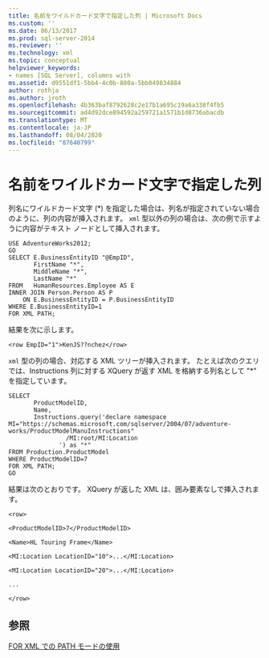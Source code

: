 ```yaml
---
title: 名前をワイルドカード文字で指定した列 | Microsoft Docs
ms.custom: ''
ms.date: 06/13/2017
ms.prod: sql-server-2014
ms.reviewer: ''
ms.technology: xml
ms.topic: conceptual
helpviewer_keywords:
- names [SQL Server], columns with
ms.assetid: d9551df1-5bb4-4c0b-880a-5bb049834884
author: rothja
ms.author: jroth
ms.openlocfilehash: 4b363baf8792628c2e17b1a695c19a6a338f4fb5
ms.sourcegitcommit: ad4d92dce894592a259721a1571b1d8736abacdb
ms.translationtype: MT
ms.contentlocale: ja-JP
ms.lasthandoff: 08/04/2020
ms.locfileid: "87640799"
---
```

# <a name="columns-with-a-name-specified-as-a-wildcard-character"></a>名前をワイルドカード文字で指定した列
  列名にワイルドカード文字 (\*) を指定した場合は、列名が指定されていない場合のように、列の内容が挿入されます。 `xml` 型以外の列の場合は、次の例で示すように内容がテキスト ノードとして挿入されます。  
  
```  
USE AdventureWorks2012;  
GO  
SELECT E.BusinessEntityID "@EmpID",   
       FirstName "*",   
       MiddleName "*",   
       LastName "*"  
FROM   HumanResources.Employee AS E  
INNER JOIN Person.Person AS P  
    ON E.BusinessEntityID = P.BusinessEntityID  
WHERE E.BusinessEntityID=1  
FOR XML PATH;  
```  
  
 結果を次に示します。  
  
 `<row EmpID="1">KenJS??nchez</row>`  
  
 `xml` 型の列の場合、対応する XML ツリーが挿入されます。 たとえば次のクエリでは、Instructions 列に対する XQuery が返す XML を格納する列名として "*" を指定しています。  
  
```  
SELECT   
       ProductModelID,  
       Name,  
       Instructions.query('declare namespace MI="https://schemas.microsoft.com/sqlserver/2004/07/adventure-works/ProductModelManuInstructions"  
                /MI:root/MI:Location   
              ') as "*"  
FROM Production.ProductModel  
WHERE ProductModelID=7  
FOR XML PATH;   
GO  
```  
  
 結果は次のとおりです。 XQuery が返した XML は、囲み要素なしで挿入されます。  
  
 `<row>`  
  
 `<ProductModelID>7</ProductModelID>`  
  
 `<Name>HL Touring Frame</Name>`  
  
 `<MI:Location LocationID="10">...</MI:Location>`  
  
 `<MI:Location LocationID="20">...</MI:Location>`  
  
 `...`  
  
 `</row>`  
  
## <a name="see-also"></a>参照  
 [FOR XML での PATH モードの使用](use-path-mode-with-for-xml.md)  
  
  
